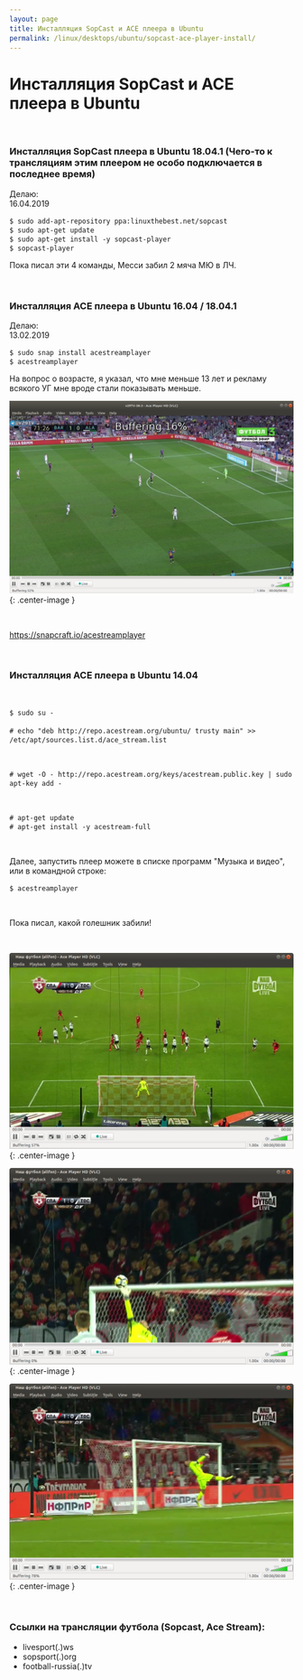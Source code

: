 ```yaml
---
layout: page
title: Инсталляция SopCast и ACE плеера в Ubuntu
permalink: /linux/desktops/ubuntu/sopcast-ace-player-install/
---
```


# Инсталляция SopCast и ACE плеера в Ubuntu

<br/>

### Инсталляция SopCast плеера в Ubuntu 18.04.1 (Чего-то к трансляциям этим плеером не особо подключается в последнее время)

Делаю:  
16.04.2019

    $ sudo add-apt-repository ppa:linuxthebest.net/sopcast
    $ sudo apt-get update
    $ sudo apt-get install -y sopcast-player
    $ sopcast-player

Пока писал эти 4 команды, Месси забил 2 мяча МЮ в ЛЧ.

<br/>

### Инсталляция ACE плеера в Ubuntu 16.04 / 18.04.1

Делаю:  
13.02.2019

    $ sudo snap install acestreamplayer
    $ acestreamplayer

На вопрос о возрасте, я указал, что мне меньше 13 лет и рекламу всякого УГ мне вроде стали показывать меньше.

![Установка Ace плеера в Ubuntu 18.04.1](/img/linux/desktops/ubuntu/ace-player-installation/ace-18-04.png "Установка Ace плеера в Ubuntu 18.04.1"){: .center-image }

<br/>

https://snapcraft.io/acestreamplayer

<br/>

### Инсталляция ACE плеера в Ubuntu 14.04

<br/>

    $ sudo su -

    # echo "deb http://repo.acestream.org/ubuntu/ trusty main" >> /etc/apt/sources.list.d/ace_stream.list

<br/>

    # wget -O - http://repo.acestream.org/keys/acestream.public.key | sudo apt-key add -

<br/>

    # apt-get update
    # apt-get install -y acestream-full

<br/>

Далее, запустить плеер можете в списке программ "Музыка и видео", или в командной строке:

    $ acestreamplayer

<br/>

Пока писал, какой голешник забили!

<br/>

![Установка Ace плеера в Ubuntu](/img/linux/desktops/ubuntu/ace-player-installation/ace-01.png "Установка Ace плеера в Ubuntu"){: .center-image }

![Установка Ace плеера в Ubuntu](/img/linux/desktops/ubuntu/ace-player-installation/ace-02.png "Установка Ace плеера в Ubuntu"){: .center-image }

![Установка Ace плеера в Ubuntu](/img/linux/desktops/ubuntu/ace-player-installation/ace-03.png "Установка Ace плеера в Ubuntu"){: .center-image }

<br/>

### Ссылки на трансляции футбола (Sopcast, Ace Stream):

-   livesport(.)ws
-   sopsport(.)org
-   football-russia(.)tv
